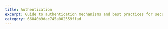 ```yaml
---
title: Authentication
excerpt: Guide to authentication mechanisms and best practices for secure access to Open Gateway APIs
category: 66840b9dac745a002559ffad
---
```

